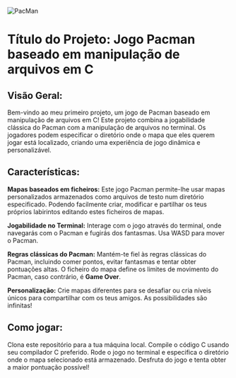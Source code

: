 ![PacMan](database/banner.png)
# Título do Projeto: Jogo Pacman baseado em manipulação de arquivos em C
## Visão Geral:
Bem-vindo ao meu primeiro projeto, um jogo de Pacman baseado em manipulação de arquivos em C! Este projeto combina a jogabilidade clássica do Pacman com a manipulação de arquivos no terminal. Os jogadores podem especificar o diretório onde o mapa que eles querem jogar está localizado, criando uma experiência de jogo dinâmica e personalizável.

## Características:
**Mapas baseados em ficheiros:** Este jogo Pacman permite-lhe usar mapas personalizados armazenados como arquivos de testo num diretório especificado. Podendo facilmente criar, modificar e partilhar os teus próprios labirintos editando estes ficheiros de mapas.

**Jogabilidade no Terminal:** Interage com o jogo através do terminal, onde navegarás com o Pacman e fugirás dos fantasmas. Usa WASD para mover o Pacman.

**Regras clássicas do Pacman:** Mantém-te fiel às regras clássicas do Pacman, incluindo comer pontos, evitar fantasmas e tentar obter pontuações altas. O ficheiro do mapa define os limites de movimento do Pacman, caso contrário, é **Game Over**.

**Personalização:** Crie mapas diferentes para se desafiar ou cria níveis únicos para compartilhar com os teus amigos. As possibilidades são infinitas!

## Como jogar:
Clona este repositório para a tua máquina local.
Compile o código C usando seu compilador C preferido.
Rode o jogo no terminal e especifica o diretório onde o mapa selecionado está armazenado.
Desfruta do jogo e tenta obter a maior pontuação possível!
